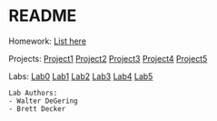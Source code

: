 # README

Homework:
[List here](/Homework)

Projects:
[Project1](/Projects/Project1)
[Project2](/Projects/Project2)
[Project3](/Projects/Project3)
[Project4](/Projects/Project4)
[Project5](/Projects/Project5)

Labs:
[Lab0](/Labs/Lab0)
[Lab1](/Labs/Lab1)
[Lab2](/Labs/Lab2)
[Lab3](/Labs/Lab3)
[Lab4](/Labs/Lab4)
[Lab5](/Labs/Lab5)

	Lab Authors:
	- Walter DeGering
	- Brett Decker

